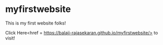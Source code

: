 # myfirstwebsite
This is my first website folks!

Click Here<href = https://balaji-rajasekaran.github.io/myfirstwebsite/> to visit!
